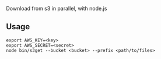 Download from s3 in parallel, with node.js

## Usage

```
export AWS_KEY=<key>
export AWS_SECRET=<secret>
node bin/s3get --bucket <bucket> --prefix <path/to/files>
```

